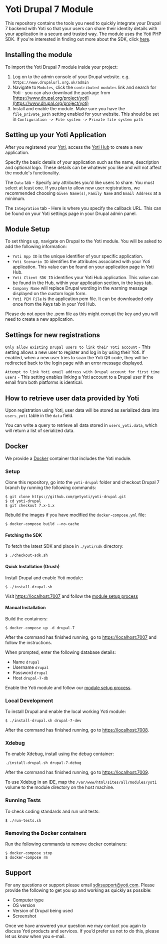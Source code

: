 # Yoti Drupal 7 Module

This repository contains the tools you need to quickly integrate your Drupal 7 backend with Yoti so that your users can share their identity details with your application in a secure and trusted way. The module uses the Yoti PHP SDK. If you're interested in finding out more about the SDK, click [here](https://github.com/getyoti/yoti-php-sdk).

## Installing the module

To import the Yoti Drupal 7 module inside your project:

1. Log on to the admin console of your Drupal website. e.g. `https://www.drupalurl.org.uk/admin`
2. Navigate to `Modules`, click the `contributed modules` link and search for Yoti - you can also download the package from [https://www.drupal.org/project/yoti](https://www.drupal.org/project/yoti)
3. Install and enable the module. Make sure you have the `file_private_path` setting enabled for your website. This should be set in `Configuration -> File system -> Private file system path`

## Setting up your Yoti Application

After you registered your [Yoti](https://www.yoti.com/), access the [Yoti Hub](https://hub.yoti.com) to create a new application.

Specify the basic details of your application such as the name, description and optional logo. These details can be whatever you like and will not affect the module's functionality.

The `Data` tab - Specify any attributes you'd like users to share. You must select at least one. If you plan to allow new user registrations, we recommended choosing `Given Name(s)`, `Family Name` and `Email Address` at a minimum.

The `Integration` tab - Here is where you specify the callback URL. This can be found on your Yoti settings page in your Drupal admin panel.

## Module Setup

To set things up, navigate on Drupal to the Yoti module.
You will be asked to add the following information:

* `Yoti App ID` is the unique identifier of your specific application.
* `Yoti Scenario ID` identifies the attributes associated with your Yoti application. This value can be found on your application page in Yoti Hub.
* `Yoti Client SDK ID` identifies your Yoti Hub application. This value can be found in the Hub, within your application section, in the keys tab.
* `Company Name` will replace Drupal wording in the warning message displayed on the custom login form.
* `Yoti PEM File` is the application pem file. It can be downloaded only once from the Keys tab in your Yoti Hub.

Please do not open the .pem file as this might corrupt the key and you will need to create a new application.

## Settings for new registrations

`Only allow existing Drupal users to link their Yoti account` - This setting allows a new user to register and log in by using their Yoti. If enabled, when a new user tries to scan the Yoti QR code, they will be redirected back to the login page with an error message displayed.

`Attempt to link Yoti email address with Drupal account for first time users` - This setting enables linking a Yoti account to a Drupal user if the email from both platforms is identical.

## How to retrieve user data provided by Yoti
Upon registration using Yoti, user data will be stored as serialized data into `users_yoti` table in the `data` field.

You can write a query to retrieve all data stored in `users_yoti.data`, which will return a list of serialized data.

## Docker

We provide a [Docker](https://docs.docker.com/) container that includes the Yoti module.

### Setup

Clone this repository, go into the `yoti-drupal` folder and checkout Drupal 7 branch by running the following commands:

```shell
$ git clone https://github.com/getyoti/yoti-drupal.git
$ cd yoti-drupal
$ git checkout 7.x-1.x
```

Rebuild the images if you have modified the `docker-compose.yml` file:

```shell
$ docker-compose build --no-cache
```

#### Fetching the SDK

To fetch the latest SDK and place in `./yoti/sdk` directory:

```shell
$ ./checkout-sdk.sh
```

#### Quick Installation (Drush)

Install Drupal and enable Yoti module:

```shell
$ ./install-drupal.sh
```

Visit <https://localhost:7007> and follow the [module setup process](#module-setup)

#### Manual Installation

Build the containers:

```shell
$ docker-compose up -d drupal-7
```

After the command has finished running, go to <https://localhost:7007> and follow the instructions.

When prompted, enter the following database details:

* Name `drupal`
* Username `drupal`
* Password `drupal`
* Host `drupal-7-db`

Enable the Yoti module and follow our [module setup process](#module-setup).

### Local Development

To install Drupal and enable the local working Yoti module:

```shell
$ ./install-drupal.sh drupal-7-dev
```

After the command has finished running, go to <https://localhost:7008>.

### Xdebug

To enable Xdebug, install using the debug container:
```shell
./install-drupal.sh drupal-7-debug
```

After the command has finished running, go to <https://localhost:7009>.

To use Xdebug in an IDE, map the `/var/www/html/sites/all/modules/yoti` volume to the module directory on the host machine.

### Running Tests

To check coding standards and run unit tests:

```shell
$ ./run-tests.sh
```

### Removing the Docker containers

Run the following commands to remove docker containers:

```shell
$ docker-compose stop
$ docker-compose rm
```

## Support

For any questions or support please email [sdksupport@yoti.com](mailto:sdksupport@yoti.com).
Please provide the following to get you up and working as quickly as possible:

* Computer type
* OS version
* Version of Drupal being used
* Screenshot

Once we have answered your question we may contact you again to discuss Yoti products and services. If you’d prefer us not to do this, please let us know when you e-mail.
